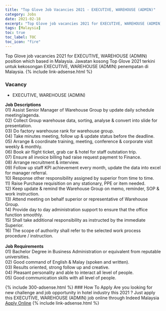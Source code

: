 ```yaml
---
title: "Top Glove Job Vacancies 2021 - EXECUTIVE, WAREHOUSE (ADMIN)" 
category: Jobs 
date: 2021-02-18 
excerpt: "Top Glove job vacancies 2021 for EXECUTIVE, WAREHOUSE (ADMIN) position which based in Malaysia. Jawatan kosong Top Glove 2021 terkini untuk kekosongan EXECUTIVE, WAREHOUSE (ADMIN) penempatan di Malaysia" 
tags: [Malaysia] 
toc: true 
toc_label: TOC 
toc_icon: "fire" 
--- 
```


Top Glove job vacancies 2021 for EXECUTIVE, WAREHOUSE (ADMIN) position which based in Malaysia. Jawatan kosong Top Glove 2021 terkini untuk kekosongan EXECUTIVE, WAREHOUSE (ADMIN) penempatan di Malaysia. 
{% include link-adsense.html %} 
### Vacancy 
- EXECUTIVE, WAREHOUSE (ADMIN) 
<div><p><b>Job Descriptions</b>
<br>
01) Assist Senior Manager of Warehouse Group by update daily schedule meeting/agenda.
<br>
02) Collect Group warehouse data, sorting, analyse &amp; convert into slide for presentation.
<br>
03) Do factory warehouse rank for warehouse group.
<br>
04) Take minutes meeting, follow up &amp; update status before the deadline.
<br>
05) Arrange &amp; coordinate training, meeting, conference &amp; corporate visit weekly &amp; monthly.
<br>
06) Book air flight ticket, grab car &amp; hotel for staff outstation trip.
<br>
07) Ensure all invoice billing had raise request payment to Finance.
<br>
08) Arrange recruitment &amp; interview.
<br>
09) Follow up staff KPI achievement every month, update the data into excel for manager referral.
<br>
10) Response other responsibility assigned by superior from time to time.
<br>
11) Raise Purchase requisition on any stationary, PPE or item needed.
<br>
12) Keep update &amp; remind the Warehouse Group on memo, reminder, SOP &amp; work instruction.
<br>
13) Attend meeting on behalf superior or representative of Warehouse Group.
<br>
14) Provide day to day administration support to ensure that the office function smoothly.
<br>
15) Shall take additional responsibility as instructed by the immediate Superior.
<br>
16) The scope of authority shall refer to the selected work process procedure / instruction.
<br>
<br>
<b>Job Requirements</b>
<br>
01) Bachelor Degree in Business Administration or equivalent from reputable universities.
<br>
02) Good command of English &amp; Malay (spoken and written).
<br>
03) Results oriented, strong follow up and creative.
<br>
04) Pleasant personality and able to interact all level of people.
<br>
05) Good communication skills with all level of people.</p></div> 
{% include 300-adsense.html %} 
### How To Apply 
Are you looking for new challenge and job opportunity in hotel industry this 2021 ?
Just apply this EXECUTIVE, WAREHOUSE (ADMIN) job online through Indeed Malaysia 
<a href="https://malaysia.indeed.com/viewjob?jk=119bbf4ca718c717" class="btn btn--info" target="_blank" rel="nofollow noopenner">Apply Online</a> 
{% include link-adsense.html %} 